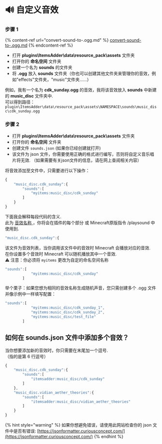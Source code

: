 # 🔊 自定义音效

### 步骤 1

{% content-ref url="convert-sound-to-.ogg.md" %}
[convert-sound-to-.ogg.md](convert-sound-to-.ogg.md)
{% endcontent-ref %}

* 打开 **plugins\ItemsAdder\data\resource\_pack\assets** 文件夹
* 打开你的 **命名空间** 文件夹
* 创建一个名为 **sounds** 的文件夹
* 将 **.ogg** 放入 **sounds** 文件夹（你也可以创建其他文件夹来管理你的音效，例如"effects"文件夹，"music"文件夹......）

例如，我有一个名为 **cdk\_sunday.ogg** 的音效，我将该音效放入 **sounds** 中新建的 **music\_disc** 文件夹中.\
可以得到路径：`plugin\ItemsAdder\data\resource_pack\assets\NAMESPACE\sounds\music_disc\cdk_sunday.ogg`

### 步骤 2

* 打开 **plugins\ItemsAdder\data\resource\_pack\assets** 文件夹
* 打开你的 **命名空间** 文件夹
* 创建文件 `sounds.json` (如果你已经创建就打开)
* 该文件为 json 文件，你需要使用正确的格式进行编写，否则将自定义音乐唱片将无效. （如果需要有关json文件的信息，请在网上查阅相关内容）

将音效添加至文件中，只需要进行以下操作：

```javascript
{
	"music_disc.cdk_sunday":{
		"sounds":[
			"myitems:music_disc/cdk_sunday"
		]
	}
}
```

下面我会解释每段代码的含义.\
此为 [音效名称 ](https://www.digminecraft.com/game\_commands/playsound\_command.php)，你将会在插件的每个部分 或 Minecraft原版指令 /playsound 中使用到.

```javascript
"music_disc.cdk_sunday":{
```

该文件为音效列表，当你调用该文件中的音效时 Minecraft 会播放对应的音效.\
在你设置多个音效时 Minecraft 可以随机播放其中一个音效.\
⚠️ 注意：你必须将 `myitems` 更改为自定的命名空间名称

```javascript
"sounds":[
			"myitems:music_disc/cdk_sunday"
		]
```

举个栗子：如果您想为相同的音效名称生成随机声音，您只需创建多个 .ogg 文件并像示例中一样填写配置：

```javascript
"sounds":[
			"myitems:music_disc/cdk_sunday_1",
			"myitems:music_disc/cdk_sunday_2",
			"myitems:music_disc/test_file"
		]
```

## 如何在 sounds.json 文件中添加多个音效？

当你想要添加新的音效时，你只需要在末尾加一个逗号.\
（指的是第 6 行逗号）

```javascript
{
    "music_disc.cdk_sunday":{
        "sounds":[
            "itemsadder:music_disc/cdk_sunday"
        ]
    },
    "music_disc.vidian_aether_theories":{
        "sounds":[
            "itemsadder:music_disc/vidian_aether_theories"
        ]
    }
}
```

{% hint style="warning" %}
如果你想避免错误，请使用此网站检查你的 json 文件中是否有错误: [https://jsonformatter.curiousconcept.com/](https://jsonformatter.curiousconcept.com/)
{% endhint %}
